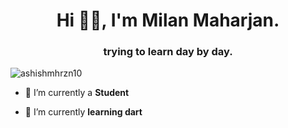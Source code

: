 <h1 align="center">Hi 👋👋, I'm Milan Maharjan.</h1>
<h3 align="center">trying to learn day by day.</h3>

<p align="left"> <img src="https://komarev.com/ghpvc/?username=ashishmhrzn10" alt="ashishmhrzn10" /> </p>

- 🔭 I’m currently a **Student**

- 🌱 I’m currently **learning dart**





